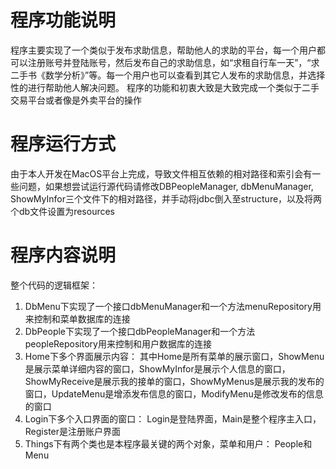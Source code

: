# 程序功能说明

程序主要实现了一个类似于发布求助信息，帮助他人的求助的平台，每一个用户都可以注册账号并登陆账号，然后发布自己的求助信息，如“求租自行车一天”，“求二手书《数学分析》”等。每一个用户也可以查看到其它人发布的求助信息，并选择性的进行帮助他人解决问题。
程序的功能和初衷大致是大致完成一个类似于二手交易平台或者像是外卖平台的操作

# 程序运行方式

由于本人开发在MacOS平台上完成，导致文件相互依赖的相对路径和索引会有一些问题，如果想尝试运行源代码请修改DBPeopleManager, dbMenuManager, ShowMyInfor三个文件下的相对路径，并手动将jdbc倒入至structure，以及将两个db文件设置为resources

# 程序内容说明

整个代码的逻辑框架：

1. DbMenu下实现了一个接口dbMenuManager和一个方法menuRepository用来控制和菜单数据库的连接
2. DbPeople下实现了一个接口dbPeopleManager和一个方法peopleRepository用来控制和用户数据库的连接
3. Home下多个界面展示内容：
	其中Home是所有菜单的展示窗口，ShowMenu是展示菜单详细内容的窗口，ShowMyInfor是展示个人信息的窗口，ShowMyReceive是展示我的接单的窗口，ShowMyMenus是展示我的发布的窗口，UpdateMenu是增添发布信息的窗口，ModifyMenu是修改发布的信息的窗口
4. Login下多个入口界面的窗口：
	Login是登陆界面，Main是整个程序主入口，Register是注册账户界面
5. Things下有两个类也是本程序最关键的两个对象，菜单和用户：
	People和Menu